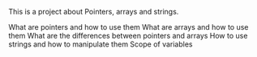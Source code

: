 This is a project about Pointers, arrays and strings.

What are pointers and how to use them
What are arrays and how to use them
What are the differences between pointers and arrays
How to use strings and how to manipulate them
Scope of variables
